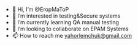 - 👋 Hi, I’m @EropMaToP
- 👀 I’m interested in testing&Secure systems
- 🌱 I’m currently learning QA manual testing
- 💞️ I’m looking to collaborate on EPAM Systems
- 📫 How to reach me yahorlemchuk@gmail.com

<!---
EropMaToP/EropMaToP is a ✨ special ✨ repository because its `README.md` (this file) appears on your GitHub profile.
You can click the Preview link to take a look at your changes.
--->

